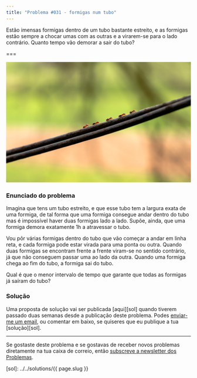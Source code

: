 ```yaml
---
title: "Problema #031 - formigas num tubo"
---
```


Estão imensas formigas dentro de um tubo bastante estreito,
e as formigas estão sempre a chocar umas com as outras
e a virarem-se para o lado contrário.
Quanto tempo vão demorar a sair do tubo?

===

![](thumbnail.png "Fotografia de Lorenz Lippert do site Unsplash.")


### Enunciado do problema

Imagina que tens um tubo estreito, e que esse tubo tem a largura
exata de uma formiga, de tal forma que uma formiga consegue
andar dentro do tubo mas é impossível haver duas formigas lado a lado.
Supõe, ainda, que uma formiga demora exatamente 1h a atravessar o tubo.

Vou pôr várias formigas dentro do tubo que vão começar a andar em linha reta,
e cada formiga pode estar virada para uma ponta ou outra.
Quando duas formigas se encontram frente a frente viram-se no sentido
contrário, já que não conseguem passar uma ao lado da outra.
Quando uma formiga chega ao fim do tubo, a formiga sai do tubo.

Qual é que o menor intervalo de tempo que garante que todas as formigas
já saíram do tubo?


### Solução

Uma proposta de solução vai ser publicada [aqui][sol] quando tiverem passado duas semanas desde a publicação deste problema.
Podes [enviar-me um email][email], ou comentar em baixo, se quiseres que eu publique a tua [solução][sol].
<!--Podes encontrar a minha proposta de solução [aqui][sol], para confirmares a tua resposta.
Também podes usar o link para partilhar a tua própria solução nos comentários. Por favor, **não** escrevas a tua solução nos comentários aqui em baixo.-->

---

Se gostaste deste problema e se gostavas de receber novos problemas diretamente na tua caixa de correio, então [subscreve a newsletter dos Problemas][subscribe].

[email]: mailto:rodrigo@mathspp.com?subject=Resposta%20do%20problema
[subscribe]: https://mathspp.com/subscribe
[sol]: ../../solutions/{{ page.slug }}
